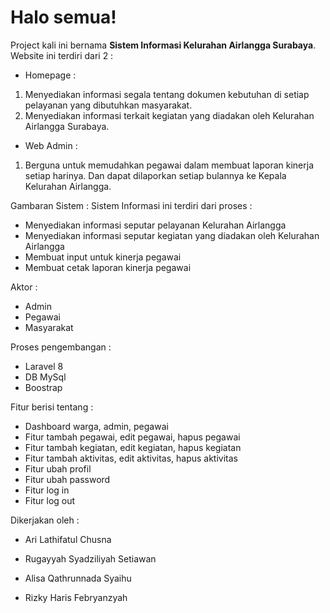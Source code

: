# Halo semua! 

Project kali ini bernama **Sistem Informasi Kelurahan Airlangga Surabaya**.\
Website ini terdiri dari 2 :
- Homepage : 
1. Menyediakan informasi segala tentang dokumen kebutuhan di setiap pelayanan yang dibutuhkan masyarakat. 
2. Menyediakan informasi terkait kegiatan yang diadakan oleh Kelurahan Airlangga Surabaya.

- Web Admin :
1. Berguna untuk memudahkan pegawai dalam membuat laporan kinerja setiap harinya. Dan dapat dilaporkan setiap bulannya ke Kepala Kelurahan Airlangga.

Gambaran Sistem :
Sistem Informasi ini terdiri dari proses :
- Menyediakan informasi seputar pelayanan Kelurahan Airlangga
- Menyediakan informasi seputar kegiatan yang diadakan oleh Kelurahan Airlangga
- Membuat input untuk kinerja pegawai
- Membuat cetak laporan kinerja pegawai

Aktor :
- Admin
- Pegawai
- Masyarakat

Proses pengembangan :
- Laravel 8
- DB MySql
- Boostrap

Fitur berisi tentang : 

- Dashboard warga, admin, pegawai
- Fitur tambah pegawai, edit pegawai, hapus pegawai
- Fitur tambah kegiatan, edit kegiatan, hapus kegiatan
- Fitur tambah aktivitas, edit aktivitas, hapus aktivitas
- Fitur ubah profil
- Fitur ubah password
- Fitur log in
- Fitur log out

Dikerjakan oleh : 
- <p>Ari Lathifatul Chusna</p>
- <p>Rugayyah Syadziliyah Setiawan</p>
- <p>Alisa Qathrunnada Syaihu</p>
- <p>Rizky Haris Febryanzyah</p>


